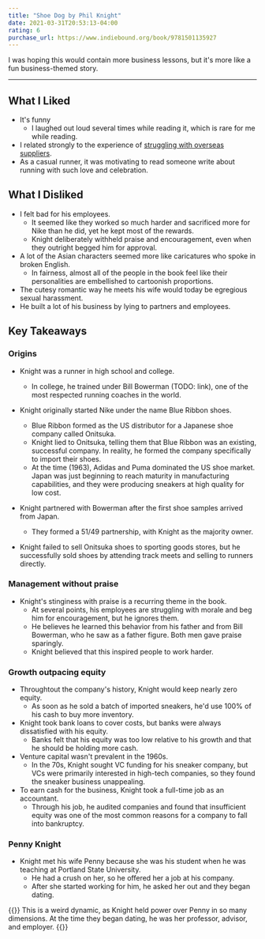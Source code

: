 ```yaml
---
title: "Shoe Dog by Phil Knight"
date: 2021-03-31T20:53:13-04:00
rating: 6
purchase_url: https://www.indiebound.org/book/9781501135927
---
```


I was hoping this would contain more business lessons, but it's more like a fun business-themed story.

<!--more-->

---

## What I Liked

* It's funny
  * I laughed out loud several times while reading it, which is rare for me while reading.
* I related strongly to the experience of [struggling with overseas suppliers](/retrospectives/2021/03/#dealing-with-materials-shortage).
* As a casual runner, it was motivating to read someone write about running with such love and celebration.

## What I Disliked

* I felt bad for his employees.
  * It seemed like they worked so much harder and sacrificed more for Nike than he did, yet he kept most of the rewards.
  * Knight deliberately withheld praise and encouragement, even when they outright begged him for approval.
* A lot of the Asian characters seemed more like caricatures who spoke in broken English.
  * In fairness, almost all of the people in the book feel like their personalities are embellished to cartoonish proportions.
* The cutesy romantic way he meets his wife would today be egregious sexual harassment.
* He built a lot of his business by lying to partners and employees.

## Key Takeaways

### Origins

* Knight was a runner in high school and college.
  * In college, he trained under Bill Bowerman (TODO: link), one of the most respected running coaches in the world.
* Knight originally started Nike under the name Blue Ribbon shoes.
  * Blue Ribbon formed as the US distributor for a Japanese shoe company called Onitsuka.
  * Knight lied to Onitsuka, telling them that Blue Ribbon was an existing, successful company. In reality, he formed the company specifically to import their shoes.
  * At the time (1963), Adidas and Puma dominated the US shoe market. Japan was just beginning to reach maturity in manufacturing capabilities, and they were producing sneakers at high quality for low cost.

* Knight partnered with Bowerman after the first shoe samples arrived from Japan.
  * They formed a 51/49 partnership, with Knight as the majority owner.

* Knight failed to sell Onitsuka shoes to sporting goods stores, but he successfully sold shoes by attending track meets and selling to runners directly.

### Management without praise

* Knight's stinginess with praise is a recurring theme in the book.
  * At several points, his employees are struggling with morale and beg him for encouragement, but he ignores them.
  * He believes he learned this behavior from his father and from Bill Bowerman, who he saw as a father figure. Both men gave praise sparingly.
  * Knight believed that this inspired people to work harder.

### Growth outpacing equity

* Throughtout the company's history, Knight would keep nearly zero equity.
  * As soon as he sold a batch of imported sneakers, he'd use 100% of his cash to buy more inventory.
* Knight took bank loans to cover costs, but banks were always dissatisfied with his equity.
  * Banks felt that his equity was too low relative to his growth and that he should be holding more cash.
* Venture capital wasn't prevalent in the 1960s.
  * In the 70s, Knight sought VC funding for his sneaker company, but VCs were primarily interested in high-tech companies, so they found the sneaker business unappealing.
* To earn cash for the business, Knight took a full-time job as an accountant.
  * Through his job, he audited companies and found that insufficient equity was one of the most common reasons for a company to fall into bankruptcy.

### Penny Knight

* Knight met his wife Penny because she was his student when he was teaching at Portland State University.
  * He had a crush on her, so he offered her a job at his company.
  * After she started working for him, he asked her out and they began dating.

{{<notice type="info">}}
This is a weird dynamic, as Knight held power over Penny in so many dimensions. At the time they began dating, he was her professor, advisor, and employer.
{{</notice>}}
